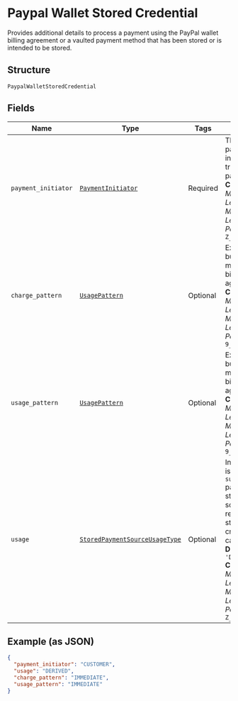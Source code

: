 
# Paypal Wallet Stored Credential

Provides additional details to process a payment using the PayPal wallet billing agreement or a vaulted payment method that has been stored or is intended to be stored.

## Structure

`PaypalWalletStoredCredential`

## Fields

| Name | Type | Tags | Description |
|  --- | --- | --- | --- |
| `payment_initiator` | [`PaymentInitiator`](../../doc/models/payment-initiator.md) | Required | The person or party who initiated or triggered the payment.<br>**Constraints**: *Minimum Length*: `1`, *Maximum Length*: `255`, *Pattern*: `^[0-9A-Z_]+$` |
| `charge_pattern` | [`UsagePattern`](../../doc/models/usage-pattern.md) | Optional | Expected business/pricing model for the billing agreement.<br>**Constraints**: *Minimum Length*: `1`, *Maximum Length*: `30`, *Pattern*: `^[A-Z0-9_]+$` |
| `usage_pattern` | [`UsagePattern`](../../doc/models/usage-pattern.md) | Optional | Expected business/pricing model for the billing agreement.<br>**Constraints**: *Minimum Length*: `1`, *Maximum Length*: `30`, *Pattern*: `^[A-Z0-9_]+$` |
| `usage` | [`StoredPaymentSourceUsageType`](../../doc/models/stored-payment-source-usage-type.md) | Optional | Indicates if this is a `first` or `subsequent` payment using a stored payment source (also referred to as stored credential or card on file).<br>**Default**: `'DERIVED'`<br>**Constraints**: *Minimum Length*: `1`, *Maximum Length*: `255`, *Pattern*: `^[0-9A-Z_]+$` |

## Example (as JSON)

```json
{
  "payment_initiator": "CUSTOMER",
  "usage": "DERIVED",
  "charge_pattern": "IMMEDIATE",
  "usage_pattern": "IMMEDIATE"
}
```

